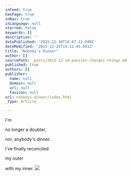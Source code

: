 ```yaml
---
inFeed: true
hasPage: true
inNav: true
inLanguage: null
starred: false
keywords: []
description: ''
datePublished: '2015-12-30T18:07:12.049Z'
dateModified: '2015-12-25T14:11:45.641Z'
title: "Nobody's Dinner"
author: []
sourcePath: _posts/2015-12-18-passion-changes-things.md
published: true
authors: []
publisher:
  name: null
  domain: null
  url: null
  favicon: null
url: nobodys-dinner/index.html
_type: Article

---
```

I'm 

no longer 
a doubter, 

nor,
anybody's dinner. 

I've finally reconciled 

my outer 

with my inner.
![](https://s3-us-west-2.amazonaws.com/the-grid-img/p/493a73867d724e0058c1d3d89c6498a1d4c33232.jpg)